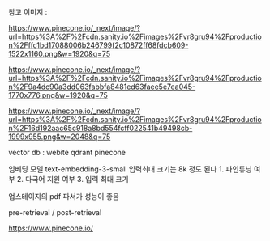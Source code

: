 참고 이미지 : 

https://www.pinecone.io/_next/image/?url=https%3A%2F%2Fcdn.sanity.io%2Fimages%2Fvr8gru94%2Fproduction%2Fffc1bd17088006b246799f2c10872ff68fdcb609-1522x1160.png&w=1920&q=75

https://www.pinecone.io/_next/image/?url=https%3A%2F%2Fcdn.sanity.io%2Fimages%2Fvr8gru94%2Fproduction%2F9a4dc90a3dd063fabbfa8481ed63faee5e7ea045-1770x776.png&w=1920&q=75

https://www.pinecone.io/_next/image/?url=https%3A%2F%2Fcdn.sanity.io%2Fimages%2Fvr8gru94%2Fproduction%2F16d192aac65c918a8bd554fcff022541b49498cb-1999x955.png&w=2048&q=75



vector db :  webite qdrant pinecone


임베딩 모델   text-embedding-3-small   입력최대 크기는 8k 정도 된다
    1. 파인튜닝 여부
    2. 다국어 지원 여부
    3. 입력 최대 크기


업스테이지의 pdf 파서가 성능이 좋음    


pre-retrieval  /  post-retrieval


https://www.pinecone.io/